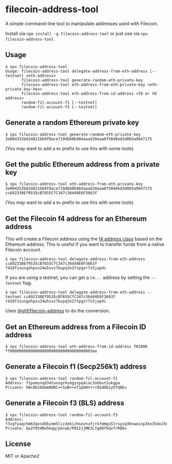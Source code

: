 filecoin-address-tool
===

A simple command-line tool to manipulate addresses used with Filecoin.

Install via `npm install -g filecoin-address-tool` or just use via `npx filecoin-address-tool`.

## Usage

```
$ npx filecoin-address-tool 
Usage: filecoin-address-tool delegate-address-from-eth-address [--testnet] <eth-address>
       filecoin-address-tool generate-random-eth-private-key
       filecoin-address-tool eth-address-from-eth-private-key <eth-private-key-hex>
       filecoin-address-tool eth-address-from-id-address <f0 or t0 address>
       random-fil-account-f1 [--testnet]
       random-fil-account-f3 [--testnet]
```

## Generate a random Ethereum private key

```
$ npx filecoin-address-tool generate-random-eth-private-key
3e004353b834821bb9f0ace719dbb0b484aaad20aaa8f5840ed3d0b5a9647175
```

(You may want to add a `0x` prefix to use this with some tools)

## Get the public Ethereum address from a private key

```
$ npx filecoin-address-tool eth-address-from-eth-private-key 3e004353b834821bb9f0ace719dbb0b484aaad20aaa8f5840ed3d0b5a9647175
ccA92338Ef9535cB7655CfC347c36dd4E6F3663f
```

(You may want to add a `0x` prefix to use this with some tools)

## Get the Filecoin f4 address for an Ethereum address

This will create a Filecoin address using the [f4 address class](https://github.com/filecoin-project/FIPs/blob/master/FIPS/fip-0048.md) based on the Ethereum address. This is useful if you want to transfer funds from a native Filecoin account.

```
$ npx filecoin-address-tool delegate-address-from-eth-address ccA92338Ef9535cB7655CfC347c36dd4E6F3663f
f410fzsusgohpsu24w5svz7bupq3n2ttpgzr7s5jap4i
```

If you are using a testnet, you can get a `t4...` address by setting the `--testnet` flag.

```
$ npx filecoin-address-tool delegate-address-from-eth-address --testnet ccA92338Ef9535cB7655CfC347c36dd4E6F3663f
t410fzsusgohpsu24w5svz7bupq3n2ttpgzr7s5jap4i
```

Uses [@glif/filecoin-address](https://www.npmjs.com/package/@glif/filecoin-address) to do the conversion.

## Get an Ethereum address from a Filecoin ID address 

```
$ npx filecoin-address-tool eth-address-from-id-address f01006
ff000000000000000000000000000000000003ee
```

## Generate a Filecoin f1 (Secp256k1) address

```
$ npx filecoin-address-tool random-fil-account-f1          
Address: f1pumynqd34tuosgrkzegyspq4ioc3obbvt2ukgpa
Private: hWc8bzbbbm8DRC++SoB++oT1pbHY+rrQSdO6iyhfQDE=
```

## Generate a Filecoin f3 (BLS) address

```
$ npx filecoin-address-tool random-fil-account-f3 
Address: f3vgfyaqchm63qxsdbbimm5lcz3ekizhseznufjrkfmmgs5lrsyzq3bnwoinp3kn35dxihk4udkbga5byctbkq
Private: Qa2Y9tHRe5kqq/pG+wk/P85IJjMK3Lfg0O7hdzfrRD8=
```

## License

MIT or Apache2

